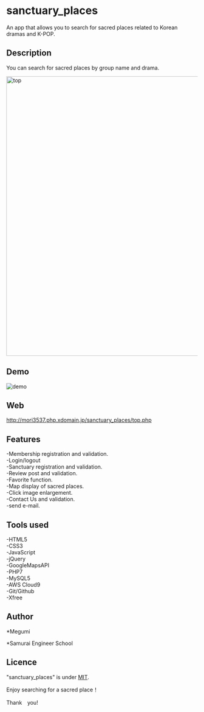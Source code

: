 # sanctuary_places

An app that allows you to search for sacred places related to Korean dramas and K-POP.


## Description
You can search for sacred places by group name and drama.

<img width="735" alt="top" src="https://user-images.githubusercontent.com/74285235/109370787-29db1680-78e5-11eb-9f6b-a17a34c03682.png">


## Demo
![demo](https://user-images.githubusercontent.com/74285235/109574239-ee358c00-7b32-11eb-9991-a52ae4588e50.gif)


## Web
<http://mori3537.php.xdomain.jp/sanctuary_places/top.php>


## Features

 -Membership registration and validation.  
 -Login/logout  
 -Sanctuary registration and validation.  
 -Review post and validation.  
 -Favorite function.  
 -Map display of sacred places.  
 -Click image enlargement.  
 -Contact Us and validation.  
 -send e-mail.  


## Tools used

-HTML5  
-CSS3  
-JavaScript  
-jQuery  
-GoogleMapsAPI  
-PHP7  
-MySQL5  
-AWS Cloud9  
-Git/Github  
-Xfree  


## Author

*Megumi

*Samurai Engineer School


## Licence

"sanctuary_places" is under [MIT](https://en.wikipedia.org/wiki/MIT_License).

Enjoy searching for a sacred place！

Thank　you!
